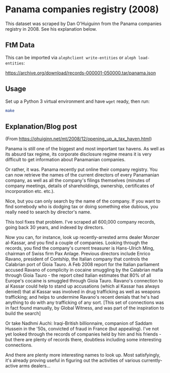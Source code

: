 # Panama companies registry (2008)

This dataset was scraped by Dan O'Huiguinn from the Panama companies registry in 2008. See his explanation below.

## FtM Data

This can be imported via `alephclient write-entities` or `aleph load-entities`:

https://archive.org/download/records-000001-050000.tar/panama.json

## Usage

Set up a Python 3 virtual environment and have `wget` ready, then run: 

```bash
make
```

## Explanation/Blog post

(From https://ohuiginn.net/mt/2008/12/opening_up_a_tax_haven.html)

Panama is still one of the biggest and most important tax havens. As well as its absurd tax regime, its corporate disclosure regime means it is very difficult to get information about Panamanian companies.

Or rather, it was. Panama recently put online their company registry. You can now retrieve the names of the current directors of every Panamanian company, as well as all the company's filings themselves (minutes of company meetings, details of shareholdings, ownership, certificates of incorporation etc. etc.).

Nice, but you can only search by the name of the company. If you want to find somebody who is dodging tax or doing something else dubious, you really need to search by director's name.

This tool fixes that problem. I've scraped all 600,000 company records, going back 30 years, and indexed by directors.

Now you can, for instance, look up recently-arrested arms dealer Monzer al-Kassar, and you find a couple of companies. Looking through the records, you find the company's current treasurer is Hans-Ulrich Ming, chairman of Swiss firm Pax Anlage. Previous directors include Enrico Ravano, president of Contship, the Italian company that controls the Calabrian port of Gioia Tauro. A Feb 2008 report for the Italian parliament accused Ravano of complicity in cocaine smuggling by the Calabrian mafia through Gioia Tauro - the report cited Italian estimates that 80% of all Europe's cocaine is smuggled through Gioia Tauro. Ravano's connection to al Kassar could help to stand up accusations (which al Kassar has always denied) that al Kassar was involved in drug trafficking as well as weapons trafficking; and helps to undermine Ravano's recent denials that he's had anything to do with any trafficking of any sort. [This set of connections was in fact found manually, by Global Witness, and was part of the inspiration to build the search]

Or take Nadhmi Auchi: Iraqi-British billionnaire, companion of Saddam Hussein in the '50s, convicted of fraud in France (but appealing). I've not yet looked through the records of companies held by him and his friends - but there are plenty of records there, doubtless including some interesting connections.

And there are plenty more interesting names to look up. Most satisfyingly, it's already proving useful in figuring out the activities of various currently-active arms dealers...
